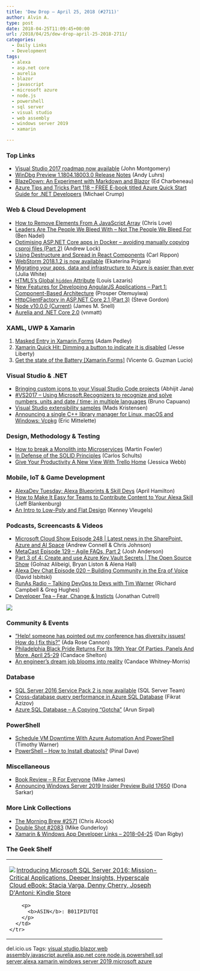 ```yaml
---
title: 'Dew Drop – April 25, 2018 (#2711)'
author: Alvin A.
type: post
date: 2018-04-25T11:09:45+00:00
url: /2018/04/25/dew-drop-april-25-2018-2711/
categories:
  - Daily Links
  - Development
tags:
  - alexa
  - asp.net core
  - aurelia
  - blazor
  - javascript
  - microsoft azure
  - node.js
  - powershell
  - sql server
  - visual studio
  - web assembly
  - windows server 2019
  - xamarin

---
```

### <a name="top"></a>Top Links

  * <a href="https://blogs.msdn.microsoft.com/visualstudio/2018/04/24/visual-studio-2017-roadmap-now-available/" target="_blank">Visual Studio 2017 roadmap now available</a> (John Montgomery)
  * <a href="https://blogs.msdn.microsoft.com/windbg/2018/04/24/windbg-preview-1-1804-18003-0-release-notes/" target="_blank">WinDbg Preview 1.1804.18003.0 Release Notes</a> (Andy Luhrs)
  * <a href="https://www.telerik.com/blogs/blazedown-experiment-with-markdown-and-blazor" target="_blank">BlazeDown: An Experiment with Markdown and Blazor</a> (Ed Charbeneau)
  * <a href="https://www.michaelcrump.net/azure-tips-and-tricks118/" target="_blank">Azure Tips and Tricks Part 118 &#8211; FREE E-book titled Azure Quick Start Guide for .NET Developers</a> (Michael Crump)



### <a name="web"></a>Web & Cloud Development

  * <a href="https://love2dev.com/blog/javascript-remove-from-array" target="_blank">How to Remove Elements From A JavaScript Array</a> (Chris Love)
  * <a href="https://www.bennadel.com/blog/3435-leaders-are-the-people-we-bleed-with---not-the-people-we-bleed-for.htm" target="_blank">Leaders Are The People We Bleed With &#8211; Not The People We Bleed For</a> (Ben Nadel)
  * <a href="https://andrewlock.net/optimising-asp-net-core-apps-in-docker-avoiding-manually-copying-csproj-files-part-2/" target="_blank">Optimising ASP.NET Core apps in Docker &#8211; avoiding manually copying csproj files (Part 2)</a> (Andrew Lock)
  * <a href="https://www.carlrippon.com/writing-concise-react-components-with-destructure-assignment-and-spread/" target="_blank">Using Destructure and Spread in React Components</a> (Carl Rippon)
  * <a href="https://blog.jetbrains.com/webstorm/2018/04/webstorm-2018-1-2/" target="_blank">WebStorm 2018.1.2 is now available</a> (Ekaterina Prigara)
  * <a href="https://azure.microsoft.com/blog/migrating-your-apps-data-and-infrastructure-to-azure-is-easier-than-ever/" target="_blank">Migrating your apps, data and infrastructure to Azure is easier than ever</a> (Julia White)
  * <a href="https://www.impressivewebs.com/html5-global-hidden-attribute/" target="_blank">HTML5’s Global `hidden` Attribute</a> (Louis Lazaris)
  * <a href="https://auth0.com/blog/new-features-for-developing-angularjs-applications-part-1/" target="_blank">New Features for Developing AngularJS Applications &#8211; Part 1: Component-Based Architecture</a> (Prosper Otemuyiwa)
  * <a href="https://www.stevejgordon.co.uk/httpclientfactory-aspnetcore-outgoing-request-middleware-pipeline-delegatinghandlers" target="_blank">HttpClientFactory in ASP.NET Core 2.1 (Part 3)</a> (Steve Gordon)
  * <a href="https://nodejs.org/en/blog/release/v10.0.0" target="_blank">Node v10.0.0 (Current)</a> (James M. Snell)
  * <a href="https://www.codeproject.com/Articles/1241072/Aurelia-and-NET-Core" target="_blank">Aurelia and .NET Core 2.0</a> (vnmatt)



### <a name="silverlight"></a>XAML, UWP & Xamarin

  1. <a href="https://xamarinhelp.com/masked-entry-in-xamarin-forms/" target="_blank">Masked Entry in Xamarin.Forms</a> (Adam Pedley)
  2. <a href="http://feedproxy.google.com/~r/JesseLiberty-SilverlightGeek/~3/t1y91gELM7Y/" target="_blank">Xamarin Quick Hit: Dimming a button to indicate it is disabled</a> (Jesse Liberty)
  3. <a href="https://vicenteguzman.mx/2018/04/24/get-the-state-of-the-battery-xamarin-forms/" target="_blank">Get the state of the Battery [Xamarin.Forms]</a> (Vicente G. Guzman Lucio)



### <a name="dotnet"></a>Visual Studio & .NET

  * <a href="https://dailydotnettips.com/2018/04/24/bringing-icons-to-your-visual-studio-code/" target="_blank">Bringing custom icons to your Visual Studio Code projects</a> (Abhijit Jana)
  * <a href="http://feedproxy.google.com/~r/elbruno/~3/TJCii6l_V9o/" target="_blank">#VS2017 – Using Microsoft.Recognizers to recognize and solve numbers, units and date / time; in multiple languages</a> (Bruno Capuano)
  * <a href="http://feedproxy.google.com/~r/netSlave/~3/lSyZwamNPvw/" target="_blank">Visual Studio extensibility samples</a> (Mads Kristensen)
  * <a href="https://blogs.msdn.microsoft.com/vcblog/2018/04/24/announcing-a-single-c-library-manager-for-linux-macos-and-windows-vcpkg/" target="_blank">Announcing a single C++ library manager for Linux, macOS and Windows: Vcpkg</a> (Eric Mittelette)



### <a name="design"></a>Design, Methodology & Testing

  * <a href="https://martinfowler.com/articles/break-monolith-into-microservices.html" target="_blank">How to break a Monolith into Microservices</a> (Martin Fowler)
  * <a href="https://blog.ndepend.com/defense-solid-principles/" target="_blank">In Defense of the SOLID Principles</a> (Carlos Schults)
  * <a href="https://blog.trello.com/trello-home-view" target="_blank">Give Your Productivity A New View With Trello Home</a> (Jessica Webb)



### <a name="mobile"></a>Mobile, IoT & Game Development

  * <a href="https://lovemyecho.com/2018/04/24/alexadev-tuesday-alexa-blueprints-skill-devs/" target="_blank">AlexaDev Tuesday: Alexa Blueprints & Skill Devs</a> (April Hamilton)
  * <a href="https://developer.amazon.com/blogs/alexa/post/1177ab8f-9ece-48e4-8035-e9967c7a269a/how-to-make-it-easy-for-teams-to-contribute-content-to-your-alexa-skill" target="_blank">How to Make It Easy for Teams to Contribute Content to Your Alexa Skill</a> (Jeff Blankenburg)
  * <a href="https://developer.amazon.com/blogs/appstore/post/aaedd3b8-5e3f-4b4b-a567-c3257139cbcf/an-intro-to-low-poly-and-flat-design" target="_blank">An Intro to Low-Poly and Flat Design</a> (Kenney Vleugels)



### <a name="podcasts"></a>Podcasts, Screencasts & Videos

  * <a href="http://feeds.microsoftcloudshow.com/~r/microsoftcloudshowepisodes/~3/Pm2zLwT7CgI/248-latest-news-in-the-sharepoint-azure-and-ai-space" target="_blank">Microsoft Cloud Show Episode 248 | Latest news in the SharePoint, Azure and AI Space</a> (Andrew Connell & Chris Johnson)
  * <a href="http://feedproxy.google.com/~r/Meta-cast/~3/g2PHjGG_qbs/episode-129-agile-faqs-part-2.html" target="_blank">MetaCast Episode 129 &#8211; Agile FAQs, Part 2</a> (Josh Anderson)
  * <a href="https://channel9.msdn.com/Shows/The-Open-Source-Show/Part-3-of-4-Create-and-use-Azure-Key-Vault-Secrets?WT.mc_id=DX_MVP4025064" target="_blank">Part 3 of 4: Create and use Azure Key Vault Secrets | The Open Source Show</a> (Golnaz Alibeigi, Bryan Liston & Alena Hall)
  * <a href="https://soundcloud.com/user-652822799/episode-020-building-community-in-the-era-of-voice" target="_blank">Alexa Dev Chat Episode 020 &#8211; Building Community in the Era of Voice</a> (David Isbitski)
  * <a href="http://feedproxy.google.com/~r/RunaAsRadioWma/~3/iJhDCZey5WI/default.aspx" target="_blank">RunAs Radio &#8211; Talking DevOps to Devs with Tim Warner</a> (Richard Campbell & Greg Hughes)
  * <a href="http://developertea.simplecast.fm/fear-change-instict" target="_blank">Developer Tea &#8211; Fear, Change & Insticts</a> (Jonathan Cutrell)

<a href="https://www.techbash.com/" target="_blank"><img decoding="async" style="margin: 0px auto 10px; border: 0px currentcolor; border-image: none; float: none; display: block; background-image: none;" src="/wp-content/uploads/2018/01/techbash2018-300.png" border="0" /></a>

### <a name="events"></a>Community & Events

  * <a href="https://medium.com/samsung-internet-dev/help-someone-has-pointed-out-my-conference-has-diversity-issues-c1162a1e8d4c" target="_blank">“Help! someone has pointed out my conference has diversity issues! How do I fix this?”</a> (Ada Rose Cannon)
  * <a href="https://www.uwishunu.com/2018/04/19th-annual-philly-black-pride-features-parties-panels-and-more-april-25-29/" target="_blank">Philadelphia Black Pride Returns For Its 19th Year Of Parties, Panels And More, April 25-29</a> (Candace Shelton)
  * <a href="https://news.microsoft.com/life/autism-hiring-program/" target="_blank">An engineer’s dream job blooms into reality</a> (Candace Whitney-Morris)



### <a name="sql"></a>Database

  * <a href="https://blogs.technet.microsoft.com/dataplatforminsider/2018/04/24/sql-server-2016-service-pack-2-is-now-available/" target="_blank">SQL Server 2016 Service Pack 2 is now available</a> (SQL Server Team)
  * <a href="http://feedproxy.google.com/~r/MSSQLTips-LatestSqlServerTips/~3/mLI90rlIjDg/tip.asp" target="_blank">Cross-database query performance in Azure SQL Database</a> (Fikrat Azizov)
  * <a href="https://blobeater.blog/2018/04/24/azure-sql-database-a-copying-gotcha/" target="_blank">Azure SQL Database – A Copying “Gotcha”</a> (Arun Sirpal)



### <a name="ps"></a>PowerShell

  * <a href="https://blogs.msdn.microsoft.com/mvpawardprogram/2018/04/24/downtime-azure-powershell/" target="_blank">Schedule VM Downtime With Azure Automation And PowerShell</a> (Timothy Warner)
  * <a href="https://blog.sqlauthority.com/2018/04/25/powershell-how-to-install-dbatools/" target="_blank">PowerShell – How to Install dbatools?</a> (Pinal Dave)



### <a name="misc"></a>Miscellaneous

  * <a href="http://www.i-programmer.info/bookreviews/218-data-science/11742-r-for-everyone-.html" target="_blank">Book Review &#8211; R For Everyone</a> (Mike James)
  * <a href="http://blogs.windows.com/windowsexperience/2018/04/24/announcing-windows-server-2019-insider-preview-build-17650/?WT.mc_id=DX_MVP4025064" target="_blank">Announcing Windows Server 2019 Insider Preview Build 17650</a> (Dona Sarkar)



### <a name="links"></a>More Link Collections

  * <a href="http://feedproxy.google.com/~r/ReflectivePerspective/~3/jleYhQDmMAI/" target="_blank">The Morning Brew #2571</a> (Chris Alcock)
  * <a href="https://afreshcup.com/home/2018/04/25/double-shot-2083.html" target="_blank">Double Shot #2083</a> (Mike Gunderloy)
  * <a href="https://links.danrigby.com/2018/04/app-developer-links-2018-04-25/" target="_blank">Xamarin & Windows App Developer Links &#8211; 2018-04-25</a> (Dan Rigby)



### <a name="shelf"></a>The Geek Shelf

<div class="wlWriterEditableSmartContent" id="scid:7dc1bd33-94bd-46fd-a20b-0131235bcd47:7f727443-f031-4495-b46b-07b119e249d8" style="margin: 0px; padding: 0px; float: none; display: inline;">
  <table cellspacing="0" cellpadding="2" width="400" border="0" unselectable="on">
    <tr>
      <td valign="top" width="400">
        <p>
          <a title="Introducing Microsoft SQL Server 2016: Mission-Critical Applications, Deeper Insights, Hyperscale Cloud eBook: Stacia Varga, Denny Cherry, Joseph D&#39;Antoni: Kindle Store" href="https://www.amazon.com/exec/obidos/ASIN/B01IPIUTQI/amavin-20"><img data-recalc-dims="1" decoding="async" src="https://i0.wp.com/images-na.ssl-images-amazon.com/images/I/51cA52BC7ML._AC_US218_.jpg?w=660&#038;ssl=1" border="0" align="left" style="float:left" />Introducing Microsoft SQL Server 2016: Mission-Critical Applications, Deeper Insights, Hyperscale Cloud eBook: Stacia Varga, Denny Cherry, Joseph D'Antoni: Kindle Store</a>
        </p>
        
        <p>
          <b>ASIN</b>: B01IPIUTQI
        </p>
      </td>
    </tr>
  </table>
</div>



<div class="wlWriterEditableSmartContent" id="scid:77ECF5F8-D252-44F5-B4EB-D463C5396A79:4da53767-0603-4c3f-9a3e-3891b25c4dce" style="margin: 0px; padding: 0px; float: none; display: inline;">
  del.icio.us Tags: <a href="http://del.icio.us/popular/visual+studio" rel="tag">visual studio</a>,<a href="http://del.icio.us/popular/blazor" rel="tag">blazor</a>,<a href="http://del.icio.us/popular/web+assembly" rel="tag">web assembly</a>,<a href="http://del.icio.us/popular/javascript" rel="tag">javascript</a>,<a href="http://del.icio.us/popular/aurelia" rel="tag">aurelia</a>,<a href="http://del.icio.us/popular/asp.net+core" rel="tag">asp.net core</a>,<a href="http://del.icio.us/popular/node.js" rel="tag">node.js</a>,<a href="http://del.icio.us/popular/powershell" rel="tag">powershell</a>,<a href="http://del.icio.us/popular/sql+server" rel="tag">sql server</a>,<a href="http://del.icio.us/popular/alexa" rel="tag">alexa</a>,<a href="http://del.icio.us/popular/xamarin" rel="tag">xamarin</a>,<a href="http://del.icio.us/popular/windows+server+2019" rel="tag">windows server 2019</a>,<a href="http://del.icio.us/popular/microsoft+azure" rel="tag">microsoft azure</a>
</div>